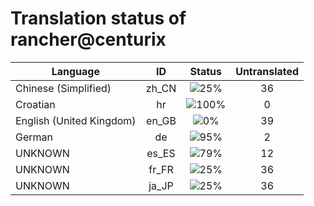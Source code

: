 # Translation status of rancher@centurix

Language | ID | Status | Untranslated
---------|:--:|:------:|:-----------:
Chinese (Simplified) | zh_CN | ![25%](http://progressed.io/bar/25) | 36
Croatian | hr | ![100%](http://progressed.io/bar/100) | 0
English (United Kingdom) | en_GB | ![0%](http://progressed.io/bar/0) | 39
German | de | ![95%](http://progressed.io/bar/95) | 2
UNKNOWN | es_ES | ![79%](http://progressed.io/bar/79) | 12
UNKNOWN | fr_FR | ![25%](http://progressed.io/bar/25) | 36
UNKNOWN | ja_JP | ![25%](http://progressed.io/bar/25) | 36
